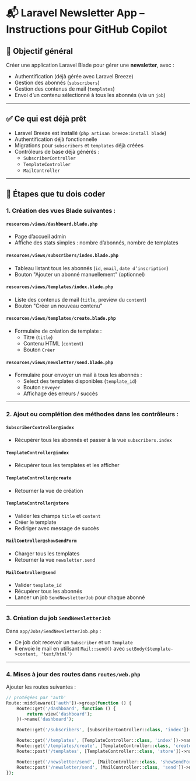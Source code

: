 # 📬 Laravel Newsletter App – Instructions pour GitHub Copilot

## 🎯 Objectif général

Créer une application Laravel Blade pour gérer une **newsletter**, avec :

-   Authentification (déjà gérée avec Laravel Breeze)
-   Gestion des abonnés (`subscribers`)
-   Gestion des contenus de mail (`templates`)
-   Envoi d’un contenu sélectionné à tous les abonnés (via un `job`)

---

## ✅ Ce qui est déjà prêt

-   Laravel Breeze est installé (`php artisan breeze:install blade`)
-   Authentification déjà fonctionnelle
-   Migrations pour `subscribers` et `templates` déjà créées
-   Contrôleurs de base déjà générés :
    -   `SubscriberController`
    -   `TemplateController`
    -   `MailController`

---

## 📌 Étapes que tu dois coder

### 1. Création des vues Blade suivantes :

#### `resources/views/dashboard.blade.php`

-   Page d’accueil admin
-   Affiche des stats simples : nombre d’abonnés, nombre de templates

#### `resources/views/subscribers/index.blade.php`

-   Tableau listant tous les abonnés (`id`, `email`, `date d’inscription`)
-   Bouton "Ajouter un abonné manuellement" (optionnel)

#### `resources/views/templates/index.blade.php`

-   Liste des contenus de mail (`title`, preview du `content`)
-   Bouton "Créer un nouveau contenu"

#### `resources/views/templates/create.blade.php`

-   Formulaire de création de template :
    -   Titre (`title`)
    -   Contenu HTML (`content`)
    -   Bouton `Créer`

#### `resources/views/newsletter/send.blade.php`

-   Formulaire pour envoyer un mail à tous les abonnés :
    -   Select des templates disponibles (`template_id`)
    -   Bouton `Envoyer`
    -   Affichage des erreurs / succès

---

### 2. Ajout ou complétion des méthodes dans les contrôleurs :

#### `SubscriberController@index`

-   Récupérer tous les abonnés et passer à la vue `subscribers.index`

#### `TemplateController@index`

-   Récupérer tous les templates et les afficher

#### `TemplateController@create`

-   Retourner la vue de création

#### `TemplateController@store`

-   Valider les champs `title` et `content`
-   Créer le template
-   Rediriger avec message de succès

#### `MailController@showSendForm`

-   Charger tous les templates
-   Retourner la vue `newsletter.send`

#### `MailController@send`

-   Valider `template_id`
-   Récupérer tous les abonnés
-   Lancer un job `SendNewsletterJob` pour chaque abonné

---

### 3. Création du job `SendNewsletterJob`

Dans `app/Jobs/SendNewsletterJob.php` :

-   Ce job doit recevoir un `Subscriber` et un `Template`
-   Il envoie le mail en utilisant `Mail::send()` avec `setBody($template->content, 'text/html')`

---

### 4. Mises à jour des routes dans `routes/web.php`

Ajouter les routes suivantes :

```php
// protégées par 'auth'
Route::middleware(['auth'])->group(function () {
    Route::get('/dashboard', function () {
        return view('dashboard');
    })->name('dashboard');

    Route::get('/subscribers', [SubscriberController::class, 'index'])->name('subscribers.index');

    Route::get('/templates', [TemplateController::class, 'index'])->name('templates.index');
    Route::get('/templates/create', [TemplateController::class, 'create'])->name('templates.create');
    Route::post('/templates', [TemplateController::class, 'store'])->name('templates.store');

    Route::get('/newsletter/send', [MailController::class, 'showSendForm'])->name('newsletter.send.form');
    Route::post('/newsletter/send', [MailController::class, 'send'])->name('newsletter.send');
});
```
